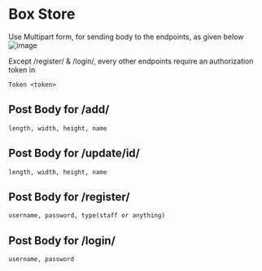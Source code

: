 # Box Store


Use Multipart form, for sending body to the endpoints, as given below
![image](https://github.com/Suryash-Jha/Spinny/assets/84950710/6568e61c-f9e7-4fde-b13f-83b597e51485)

Except /register/ & /login/, every other endpoints require an authorization token in 
```
Token <token>
```




## Post Body for /add/ 

```
length, width, height, name

```
## Post Body for /update/id/

```
length, width, height, name

```
## Post Body for /register/ 

```
username, password, type(staff or anything)

```
## Post Body for /login/ 

```
username, password

```

